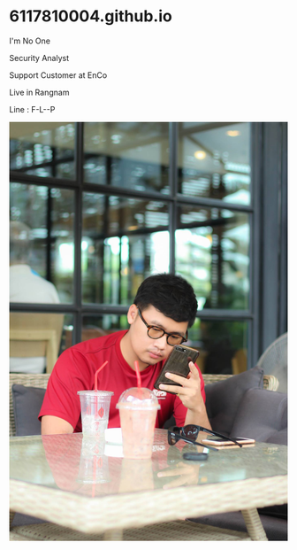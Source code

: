 # 6117810004.github.io
I'm No One


Security Analyst

Support Customer at EnCo

Live in Rangnam

Line : F-L--P

![GitHub Logo](pic/pic.jpg)
